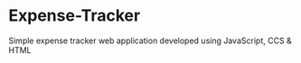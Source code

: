 # Expense-Tracker
Simple expense tracker web application developed using JavaScript, CCS &amp; HTML
